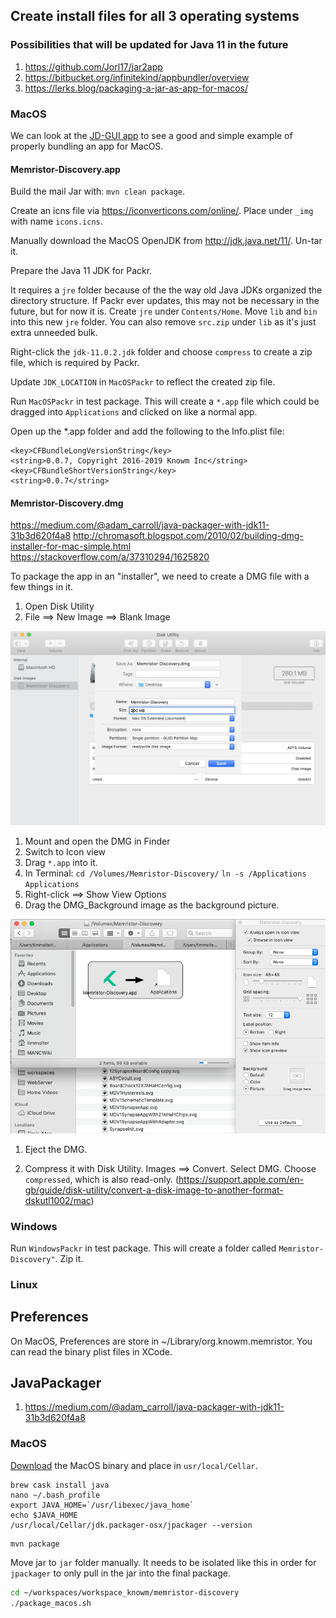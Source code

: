 ## Create install files for all 3 operating systems

### Possibilities that will be updated for Java 11 in the future

1. <https://github.com/Jorl17/jar2app>
1. <https://bitbucket.org/infinitekind/appbundler/overview>
1. <https://lerks.blog/packaging-a-jar-as-app-for-macos/>


### MacOS

We can look at the [JD-GUI app](https://github.com/java-decompiler/jd-gui/blob/master/src/osx/resources/Info.plist) to see a good and simple example of properly bundling an app for MacOS.

#### Memristor-Discovery.app

Build the mail Jar with: `mvn clean package`.

Create an icns file via <https://iconverticons.com/online/>. Place under `_img` with name `icons.icns`.

Manually download the MacOS OpenJDK from <http://jdk.java.net/11/>. Un-tar it.

Prepare the Java 11 JDK for Packr. 

It requires a `jre` folder because of the the way old Java JDKs organized the directory structure. If Packr ever updates, this may not be necessary in the future, but for now it is. Create `jre` under `Contents/Home`. Move `lib` and `bin` into this new `jre` folder. You can also remove `src.zip` under `lib` as it's just extra unneeded bulk. 

Right-click the `jdk-11.0.2.jdk` folder and choose `compress` to create a zip file, which is required by Packr.

Update `JDK_LOCATION` in `MacOSPackr` to reflect the created zip file. 

Run `MacOSPackr` in test package. This will create a `*.app` file which could be dragged into `Applications` and clicked on like a normal app.

Open up the *.app folder and add the following to the Info.plist file:

```
<key>CFBundleLongVersionString</key>
<string>0.0.7, Copyright 2016-2019 Knowm Inc</string>
<key>CFBundleShortVersionString</key>
<string>0.0.7</string>
```

#### Memristor-Discovery.dmg

<https://medium.com/@adam_carroll/java-packager-with-jdk11-31b3d620f4a8>
<http://chromasoft.blogspot.com/2010/02/building-dmg-installer-for-mac-simple.html>
<https://stackoverflow.com/a/37310294/1625820>

To package the app in an "installer", we need to create a DMG file with a few things in it. 

1. Open Disk Utility
1. File ==> New Image ==> Blank Image

![](_exe/DiskUtility.png)

1. Mount and open the DMG in Finder
1. Switch to Icon view
1. Drag `*.app` into it.
1. In Terminal: `cd /Volumes/Memristor-Discovery/` `ln -s /Applications Applications`
1. Right-click ==> Show View Options
1. Drag the DMG_Background image as the background picture.

![](_exe/DMG_Setup.png)

1. Eject the DMG.

1. Compress it with Disk Utility. Images ==> Convert. Select DMG. Choose `compressed`, which is also read-only. (https://support.apple.com/en-gb/guide/disk-utility/convert-a-disk-image-to-another-format-dskutl1002/mac)

### Windows

Run `WindowsPackr` in test package. This will create a folder called `Memristor-Discovery"`. Zip it.

### Linux

## Preferences

On MacOS, Preferences are store in ~/Library/org.knowm.memristor. You can read the binary plist files in XCode.

## JavaPackager

1. <https://medium.com/@adam_carroll/java-packager-with-jdk11-31b3d620f4a8>


### MacOS


[Download](https://mail.openjdk.java.net/pipermail/openjfx-dev/2018-September/022500.html) the MacOS binary and place in `usr/local/Cellar`.


```
brew cask install java
nano ~/.bash_profile
export JAVA_HOME=`/usr/libexec/java_home`
echo $JAVA_HOME 
/usr/local/Cellar/jdk.packager-osx/jpackager --version
```

```
mvn package
```
Move jar to `jar` folder manually. It needs to be isolated like this in order for `jpackager` to only pull in the jar into the final package.


```bash
cd ~/workspaces/workspace_knowm/memristor-discovery
./package_macos.sh
```








